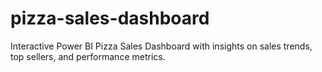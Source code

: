 # pizza-sales-dashboard
Interactive Power BI Pizza Sales Dashboard with insights on sales trends, top sellers, and performance metrics.
